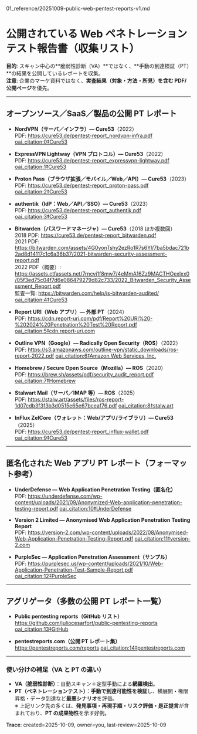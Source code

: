 01_reference/20251009-public-web-pentest-reports-v1.md

# 公開されている Web ペネトレーションテスト報告書（収集リスト）
**目的**: スキャン中心の**脆弱性診断（VA）**ではなく、**手動の到達検証（PT）**の結果を公開しているレポートを収集。  
**注意**: 企業のマーケ資料ではなく、**実査結果（対象・方法・所見）を含む PDF/公開ページ**を優先。

---

## オープンソース／SaaS／製品の公開 PT レポート

- **NordVPN（サーバ／インフラ）— Cure53**（2022）  
  PDF: https://cure53.de/pentest-report_nordvpn-infra.pdf   [oai_citation:0‡Cure53](https://cure53.de/pentest-report_nordvpn-infra.pdf?utm_source=chatgpt.com)

- **ExpressVPN Lightway（VPN プロトコル）— Cure53**（2022）  
  PDF: https://cure53.de/pentest-report_expressvpn-lightway.pdf   [oai_citation:1‡Cure53](https://cure53.de/pentest-report_expressvpn-lightway.pdf?utm_source=chatgpt.com)

- **Proton Pass（ブラウザ拡張／モバイル／Web／API）— Cure53**（2023）  
  PDF: https://cure53.de/pentest-report_proton-pass.pdf   [oai_citation:2‡Cure53](https://cure53.de/pentest-report_proton-pass.pdf?utm_source=chatgpt.com)

- **authentik（IdP：Web／API／SSO）— Cure53**（2023）  
  PDF: https://cure53.de/pentest-report_authentik.pdf   [oai_citation:3‡Cure53](https://cure53.de/pentest-report_authentik.pdf?utm_source=chatgpt.com)

- **Bitwarden（パスワードマネージャ）— Cure53**（2018 ほか複数回）  
  2018 PDF: https://cure53.de/pentest-report_bitwarden.pdf  
  2021 PDF: https://bitwarden.com/assets/4G0yonTshy2ezRo1R7s6Yl/7ba5bdac721b2ad8d14117c1c6a36b37/2021-bitwarden-security-assessment-report.pdf  
  2022 PDF（概要）: https://assets.ctfassets.net/7rncvj1f8mw7/4eMmA16Zz9MACTHOexlxx0/05f3ed75c04f7d6e086479279d82c733/2022_Bitwarden_Security_Assessment_Report.pdf  
  監査一覧: https://bitwarden.com/help/is-bitwarden-audited/   [oai_citation:4‡Cure53](https://cure53.de/pentest-report_bitwarden.pdf?utm_source=chatgpt.com)

- **Report URI（Web アプリ）— 外部 PT**（2024）  
  PDF: https://cdn.report-uri.com/pdf/Report%20URI%20-%202024%20Penetration%20Test%20Report.pdf   [oai_citation:5‡cdn.report-uri.com](https://cdn.report-uri.com/pdf/Report%20URI%20-%202024%20Penetration%20Test%20Report.pdf?utm_source=chatgpt.com)

- **Outline VPN（Google）— Radically Open Security（ROS）**（2022）  
  PDF: https://s3.amazonaws.com/outline-vpn/static_downloads/ros-report-2022.pdf   [oai_citation:6‡Amazon Web Services, Inc.](https://s3.amazonaws.com/outline-vpn/static_downloads/ros-report-2022.pdf?utm_source=chatgpt.com)

- **Homebrew / Secure Open Source（Mozilla）— ROS**（2020）  
  PDF: https://brew.sh/assets/pdf/security_audit_report.pdf   [oai_citation:7‡Homebrew](https://brew.sh/assets/pdf/security_audit_report.pdf?utm_source=chatgpt.com)

- **Stalwart Mail（サーバ／IMAP 等）— ROS**（2025）  
  PDF: https://stalw.art/assets/files/ros-report-1d07cdb3f3f3b3d0515e65e67bceaf76.pdf   [oai_citation:8‡stalw.art](https://stalw.art/assets/files/ros-report-1d07cdb3f3f3b3d0515e65e67bceaf76.pdf?utm_source=chatgpt.com)

- **InFlux ZelCore（ウォレット：Web/アプリ/ライブラリ）— Cure53**（2025）  
  PDF: https://cure53.de/pentest-report_influx-wallet.pdf   [oai_citation:9‡Cure53](https://cure53.de/pentest-report_influx-wallet.pdf?utm_source=chatgpt.com)

---

## 匿名化された Web アプリ PT レポート（フォーマット参考）

- **UnderDefense — Web Application Penetration Testing（匿名化）**  
  PDF: https://underdefense.com/wp-content/uploads/2021/09/Anonymized-Web-application-penetration-testing-report.pdf   [oai_citation:10‡UnderDefense](https://underdefense.com/wp-content/uploads/2021/09/Anonymized-Web-application-penetration-testing-report.pdf?utm_source=chatgpt.com)

- **Version 2 Limited — Anonymised Web Application Penetration Testing Report**  
  PDF: https://version-2.com/wp-content/uploads/2022/08/Anonymised-Web-Application-Penetration-Testing-Report.pdf   [oai_citation:11‡version-2.com](https://version-2.com/wp-content/uploads/2022/08/Anonymised-Web-Application-Penetration-Testing-Report.pdf?utm_source=chatgpt.com)

- **PurpleSec — Application Penetration Assessment（サンプル）**  
  PDF: https://purplesec.us/wp-content/uploads/2021/10/Web-Application-Penetration-Test-Sample-Report.pdf   [oai_citation:12‡PurpleSec](https://purplesec.us/wp-content/uploads/2021/10/Web-Application-Penetration-Test-Sample-Report.pdf?utm_source=chatgpt.com)

---

## アグリゲータ（多数の公開 PT レポート一覧）

- **Public pentesting reports（GitHub リスト）**  
  https://github.com/juliocesarfort/public-pentesting-reports   [oai_citation:13‡GitHub](https://github.com/juliocesarfort/public-pentesting-reports?utm_source=chatgpt.com)

- **pentestreports.com（公開 PT レポート集）**  
  https://pentestreports.com/reports   [oai_citation:14‡pentestreports.com](https://pentestreports.com/reports?utm_source=chatgpt.com)

---

### 使い分けの補足（VA と PT の違い）
- **VA（脆弱性診断）**：自動スキャン＋定型手動による**網羅検出**。  
- **PT（ペネトレーションテスト）**：**手動で到達可能性を検証**し、横展開・権限昇格・データ到達など**最悪シナリオ**を評価。  
※ 上記リンク先の多くは、**発見事項・再現手順・リスク評価・是正提言**が含まれており、**PT の成果物性**を示す好例。

**Trace**: created=2025-10-09, owner=you, last-review=2025-10-09